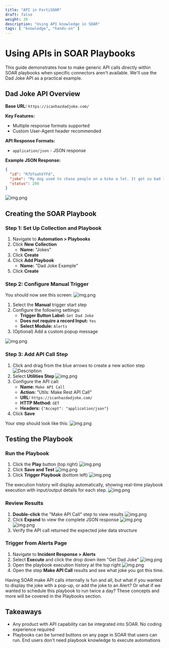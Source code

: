 ```yaml
---
title: "API in FortiSOAR"
draft: false
weight: 30
description: "Using API knowledge in SOAR"
tags: [ "knowledge", "hands-on" ]
---
```


# Using APIs in SOAR Playbooks

This guide demonstrates how to make generic API calls directly within SOAR playbooks when specific connectors aren't available. We'll use the Dad Joke API as a practical example.

## Dad Joke API Overview

**Base URL:** `https://icanhazdadjoke.com/`

**Key Features:**

- Multiple response formats supported
- Custom User-Agent header recommended

**API Response Formats:**

- `application/json` - JSON response

**Example JSON Response:**

```json
{
  "id": "R7UfaahVfFd",
  "joke": "My dog used to chase people on a bike a lot. It got so bad I had to take his bike away.",
  "status": 200
}
```

![img.png](images/dad_joke_api_curl_picture.png)

## Creating the SOAR Playbook

### Step 1: Set Up Collection and Playbook

1. Navigate to **Automation > Playbooks**
2. Click **New Collection**
    - **Name:** "Jokes"
3. Click **Create**
4. Click **Add Playbook**
    - **Name:** "Dad Joke Example"
5. Click **Create**

### Step 2: Configure Manual Trigger

You should now see this screen:
![img.png](images/choose_start_step_dad_joke.png?height=400px)

1. Select the **Manual** trigger start step
2. Configure the following settings:
    - **Trigger Button Label:** `Get Dad Joke`
    - **Does not require a record Input:** `Yes`
    - **Select Module:** `Alerts`
3. (Optional) Add a custom popup message

![img.png](images/filled_out_manual_input.png?height=400px)

### Step 3: Add API Call Step

1. Click and drag from the blue arrows to create a new action step
   ![Description](images/drag_playbook_step.gif?height=400px)
2. Select **Utilities Step**
   ![img.png](images/utiliites_step.png)
3. Configure the API call:
    - **Name:** `Make API Call`
    - **Action:** "Utils: Make Rest API Call"
    - **URL:** `https://icanhazdadjoke.com/`
    - **HTTP Method:** `GET`
    - **Headers:** `{"Accept": "application/json"}`
4. Click **Save**

Your step should look like this:
![img.png](images/dad_joke_query_api.png?height=500px)

## Testing the Playbook

### Run the Playbook

1. Click the **Play** button (top right)
   ![img.png](images/play_button.png)
2. Click **Save and Test**
   ![img.png](images/save_and_test.png)
3. Click **Trigger Playbook** (bottom left)
   ![img.png](images/trigger_playbook.png)

The execution history will display automatically, showing real-time playbook execution with input/output details for each step.
![img.png](images/executed_playbook_logs.png?height=200px)

### Review Results

1. **Double-click** the "Make API Call" step to view results
   ![img.png](images/make_api_call_results.png?height=300px)
2. Click **Expand** to view the complete JSON response
   ![img.png](images/expand_json.png)
   ![img.png](images/make_api_call_results_full.png?height=400px)
3. Verify the API call returned the expected joke data structure

### Trigger from Alerts Page

1. Navigate to **Incident Response > Alerts**
2. Select **Execute** and click the drop down item "Get Dad Joke"
   ![img.png](images/execute_dad_joke.png?height=400px)
3. Open the playbook execution history at the top right
   ![img.png](images/playbook_history_icon.png)
4. Open the step **Make API Call** results and see what joke you got this time.

Having SOAR make API calls internally is fun and all, but what if you wanted to display the joke with a pop-up, or add the joke to an Alert? Or what if we wanted to schedule this playbook to run twice a day? These concepts and more will be covered in the Playbooks section.

## Takeaways

- Any product with API capability can be integrated into SOAR. No coding experience required
- Playbooks can be turned buttons on any page in SOAR that users can run. End users don't need playbook knowledge to execute automations